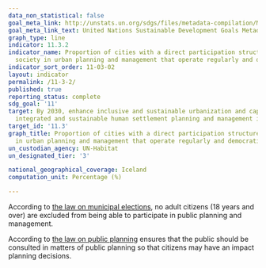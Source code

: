 ```yaml
---
data_non_statistical: false
goal_meta_link: http://unstats.un.org/sdgs/files/metadata-compilation/Metadata-Goal-11.pdf
goal_meta_link_text: United Nations Sustainable Development Goals Metadata (pdf 2066kB)
graph_type: line
indicator: 11.3.2
indicator_name: Proportion of cities with a direct participation structure of civil
  society in urban planning and management that operate regularly and democratically
indicator_sort_order: 11-03-02
layout: indicator
permalink: /11-3-2/
published: true
reporting_status: complete
sdg_goal: '11'
target: By 2030, enhance inclusive and sustainable urbanization and capacity for participatory,
  integrated and sustainable human settlement planning and management in all countries
target_id: '11.3'
graph_title: Proportion of cities with a direct participation structure of civil society
  in urban planning and management that operate regularly and democratically
un_custodian_agency: UN-Habitat
un_designated_tier: '3'

national_geographical_coverage: Iceland
computation_unit: Percentage (%)

---
```


According to [the law on municipal elections](https://www.althingi.is/altext/stjt/1998.005.html), no adult citizens (18 years and over) are excluded from being able to participate in public planning and management.

According to [the law on public planning](https://www.althingi.is/altext/stjt/1998.005.html) ensures that the public should be consulted in matters of public planning so that citizens may have an impact planning decisions.
